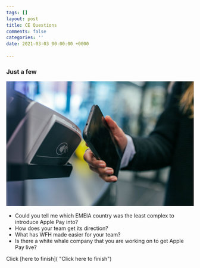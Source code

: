 ```yaml
---
tags: []
layout: post
title: CE Questions
comments: false
categories: ''
date: 2021-03-03 00:00:00 +0000

---
```

### Just a few

![](/uploads/jonas-leupe-0ivop5v4mmu-unsplash.jpg)

* Could you tell me which EMEIA country was the least complex to introduce Apple Pay into?
* How does your team get its direction?
* What has WFH made easier for your team?
* Is there a white whale company that you are working on to get Apple Pay live?

Click [here to finish]( "Click here to finish")
